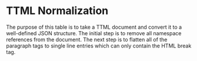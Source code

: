 TTML Normalization
========

The purpose of this table is to take a TTML document and convert it to a well-defined JSON structure. The initial step is to remove all namespace references from the document. The next step is to flatten all of the paragraph tags to single line entries which can only contain the HTML break tag.
